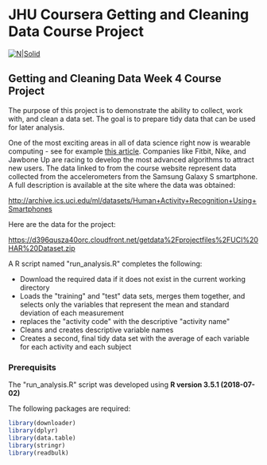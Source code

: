 # JHU Coursera Getting and Cleaning Data Course Project

[![N|Solid](https://d3njjcbhbojbot.cloudfront.net/api/utilities/v1/imageproxy/https://coursera-course-photos.s3.amazonaws.com/6d/aac7c069b611e39de639278c4f9dba/ObtainingData.jpg)](https://www.coursera.org/learn/data-cleaning/)

## Getting and Cleaning Data Week 4 Course Project
The purpose of this project is to demonstrate the ability to collect, work with, and clean a data set. The goal is to prepare tidy data that can be used for later analysis. 

One of the most exciting areas in all of data science right now is wearable computing - see for example [this article](http://www.insideactivitytracking.com/data-science-activity-tracking-and-the-battle-for-the-worlds-top-sports-brand/). Companies like Fitbit, Nike, and Jawbone Up are racing to develop the most advanced algorithms to attract new users. The data linked to from the course website represent data collected from the accelerometers from the Samsung Galaxy S smartphone. A full description is available at the site where the data was obtained:

http://archive.ics.uci.edu/ml/datasets/Human+Activity+Recognition+Using+Smartphones

Here are the data for the project:

https://d396qusza40orc.cloudfront.net/getdata%2Fprojectfiles%2FUCI%20HAR%20Dataset.zip     

A R script named "run_analysis.R" completes the following:

* Download the required data if it does not exist in the current working directory
* Loads the "training" and "test" data sets, merges them together, and selects only the variables that represent the mean and standard deviation of each measurement
* replaces the "activity code" with the descriptive "activity name"
* Cleans and creates descriptive variable names
* Creates a second, final tidy data set with the average of each variable for each activity and each subject 



### Prerequisits
The "run_analysis.R" script was developed using **R version 3.5.1 (2018-07-02)**

The following packages are required:
```R
library(downloader)
library(dplyr)
library(data.table)
library(stringr)
library(readbulk)
```







